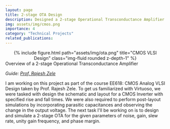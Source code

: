 ```yaml
---
layout: page
title: 2-stage OTA Design
description: Designed a 2-stage Operational Transconductance Amplifier for the specified parameters and implemented it using Cadence Virtuoso
img: assets/img/cmos.png
importance: 4
category: "Technical Projects"
related_publications:
---
```


<center>
<div class="row">
    <div class="col-sm mt-4 mt-md-0">
        {% include figure.html path="assets/img/ota.png" title="CMOS VLSI Design" class="img-fluid rounded z-depth-1" %}
    </div>
</div>
</center>
<div class="caption">
    Overview of a 2-stage Operational Transconductance Amplifier
</div>

_Guide: [Prof. Rajesh Zele](http://www.ee.iitb.ac.in/~zelerajesh/index.php)_

I am working on this project as part of the course EE618: CMOS Analog VLSI Design taken by Prof. Rajesh Zele. To get us familiarized with Virtuoso, we were tasked with design the schematic and layout for a CMOS Inverter with specified rise and fall times. We were also required to perform post-layout simulations by incorporating parasitic capacitances and observing the change in the output voltage. 
The next task I'll be working on is to design and simulate a 2-stage OTA for the given parameters of noise, gain, slew rate, unity gain frequency, and phase margin. 
